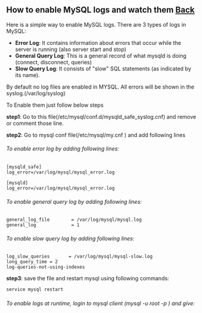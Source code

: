 ## How to enable MySQL logs and watch them [Back](./qa.md)

Here is a simple way to enable MySQL logs. There are 3 types of logs in MySQL:

- **Error Log**: It contains information about errors that occur while the server is running (also server start and stop)
- **General Query Log**: This is a general record of what mysqld is doing (connect, disconnect, queries)
- **Slow Query Log**: Ιt consists of "slow" SQL statements (as indicated by its name).

By default no log files are enabled in MYSQL. All errors will be shown in the syslog.(/var/log/syslog)

To Enable them just follow below steps

**step1**: Go to this file(/etc/mysql/conf.d/mysqld_safe_syslog.cnf) and remove or comment those line.

**step2**: Go to mysql conf file(/etc/mysql/my.cnf ) and add following lines

###### To enable error log by adding following lines:

```
[mysqld_safe]
log_error=/var/log/mysql/mysql_error.log

[mysqld]
log_error=/var/log/mysql/mysql_error.log
```

###### To enable general query log by adding following lines:

```
general_log_file        = /var/log/mysql/mysql.log
general_log             = 1
```

###### To enable slow query log by adding following lines:

```
log_slow_queries       = /var/log/mysql/mysql-slow.log
long_query_time = 2
log-queries-not-using-indexes
```

**step3**: save the file and restart mysql using following commands:

```bash
service mysql restart
```

###### To enable logs at runtime, login to mysql client (mysql -u root -p ) and give: